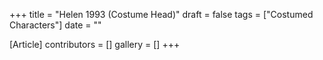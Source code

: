+++
title = "Helen 1993 (Costume Head)"
draft = false
tags = ["Costumed Characters"]
date = ""

[Article]
contributors = []
gallery = []
+++